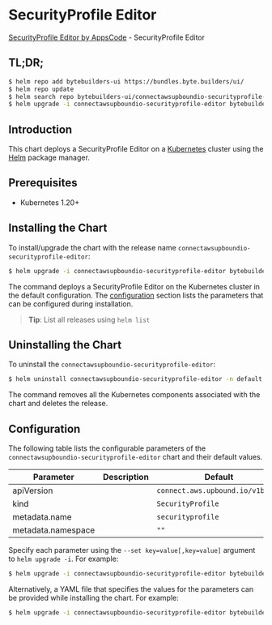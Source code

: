 # SecurityProfile Editor

[SecurityProfile Editor by AppsCode](https://byte.builders) - SecurityProfile Editor

## TL;DR;

```bash
$ helm repo add bytebuilders-ui https://bundles.byte.builders/ui/
$ helm repo update
$ helm search repo bytebuilders-ui/connectawsupboundio-securityprofile-editor --version=v0.4.18
$ helm upgrade -i connectawsupboundio-securityprofile-editor bytebuilders-ui/connectawsupboundio-securityprofile-editor -n default --create-namespace --version=v0.4.18
```

## Introduction

This chart deploys a SecurityProfile Editor on a [Kubernetes](http://kubernetes.io) cluster using the [Helm](https://helm.sh) package manager.

## Prerequisites

- Kubernetes 1.20+

## Installing the Chart

To install/upgrade the chart with the release name `connectawsupboundio-securityprofile-editor`:

```bash
$ helm upgrade -i connectawsupboundio-securityprofile-editor bytebuilders-ui/connectawsupboundio-securityprofile-editor -n default --create-namespace --version=v0.4.18
```

The command deploys a SecurityProfile Editor on the Kubernetes cluster in the default configuration. The [configuration](#configuration) section lists the parameters that can be configured during installation.

> **Tip**: List all releases using `helm list`

## Uninstalling the Chart

To uninstall the `connectawsupboundio-securityprofile-editor`:

```bash
$ helm uninstall connectawsupboundio-securityprofile-editor -n default
```

The command removes all the Kubernetes components associated with the chart and deletes the release.

## Configuration

The following table lists the configurable parameters of the `connectawsupboundio-securityprofile-editor` chart and their default values.

|     Parameter      | Description |                   Default                   |
|--------------------|-------------|---------------------------------------------|
| apiVersion         |             | <code>connect.aws.upbound.io/v1beta1</code> |
| kind               |             | <code>SecurityProfile</code>                |
| metadata.name      |             | <code>securityprofile</code>                |
| metadata.namespace |             | <code>""</code>                             |


Specify each parameter using the `--set key=value[,key=value]` argument to `helm upgrade -i`. For example:

```bash
$ helm upgrade -i connectawsupboundio-securityprofile-editor bytebuilders-ui/connectawsupboundio-securityprofile-editor -n default --create-namespace --version=v0.4.18 --set apiVersion=connect.aws.upbound.io/v1beta1
```

Alternatively, a YAML file that specifies the values for the parameters can be provided while
installing the chart. For example:

```bash
$ helm upgrade -i connectawsupboundio-securityprofile-editor bytebuilders-ui/connectawsupboundio-securityprofile-editor -n default --create-namespace --version=v0.4.18 --values values.yaml
```
